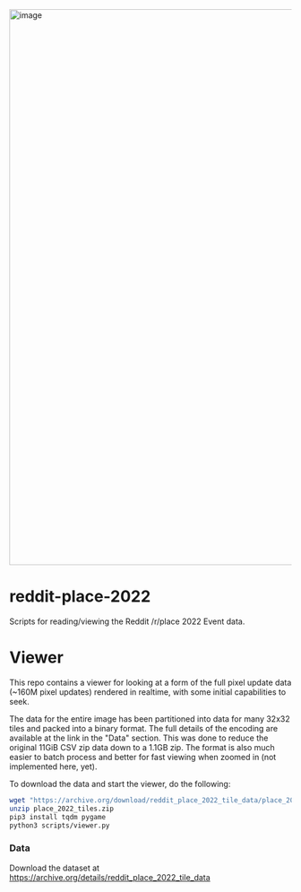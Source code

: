 <img width="992" alt="image" src="https://user-images.githubusercontent.com/407441/163316114-75ac4e4f-a148-4ce4-b286-22d7e16204f5.png">

# reddit-place-2022
Scripts for reading/viewing the Reddit /r/place 2022 Event data.

# Viewer
This repo contains a viewer for looking at a form of the full pixel update data (~160M pixel updates) rendered in realtime, with some initial capabilities to seek. 

The data for the entire image has been partitioned into data for many 32x32 tiles and packed into a binary format. The full details of the encoding are available at the link in the "Data" section. This was done to reduce the original 11GiB CSV zip data down to a 1.1GB zip. The format is also much easier to batch process and better for fast viewing when zoomed in (not implemented here, yet).

To download the data and start the viewer, do the following:
```bash
wget "https://archive.org/download/reddit_place_2022_tile_data/place_2022_tiles.zip"
unzip place_2022_tiles.zip
pip3 install tqdm pygame
python3 scripts/viewer.py
```

### Data
Download the dataset at https://archive.org/details/reddit_place_2022_tile_data
